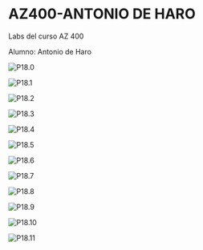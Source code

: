 # AZ400-ANTONIO DE HARO



Labs del curso AZ 400

Alumno: Antonio de Haro



![P18.0](P18.0.JPG)

![P18.1](P18.1.JPG)

![P18.2](P18.2.JPG)

![P18.3](P18.3.JPG)

![P18.4](P18.4.JPG)

![P18.5](P18.5.JPG)

![P18.6](P18.6.JPG)

![P18.7](P18.7.JPG)

![P18.8](P18.8.JPG)

![P18.9](P18.9.JPG)

![P18.10](P18.10.JPG)

![P18.11](P18.11.JPG)
